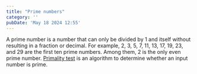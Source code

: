 ```yaml
---
title: "Prime numbers"
category: ''
pubDate: 'May 18 2024 12:55'
---
```


A prime number is a number that can only be divided by 1 and itself without resulting in a fraction or decimal. For example, 2, 3, 5, 7, 11, 13, 17, 19, 23, and 29 are the first ten prime numbers. Among them, 2 is the only even prime number. [Primality test](/notes/primality_test) is an algorithm to determine whether an input number is prime.